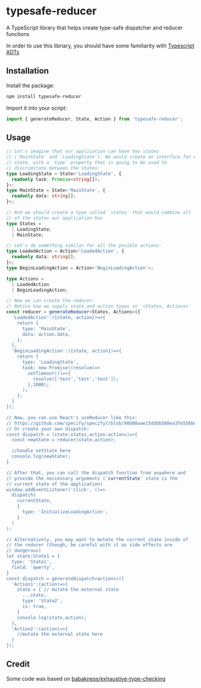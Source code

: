 # typesafe-reducer

A TypeScript library that helps create type-safe dispatcher and
reducer functions

In order to use this libriary, you should have some familiarity with
[Typescript ADTs](http://www.javiercasas.com/articles/typescript-adts)

## Installation

Install the package:

```bash
npm install typesafe-reducer
```

Import it into your script:

```ts
import { generateReducer, State, Action } from 'typesafe-reducer';
```

## Usage

```ts
// Let's imagine that our application can have two states
// (`MainState` and `LoadingState`). We would create an interface for each
// state, with a `type` property that is going to be used to
// discrimitate between the states:
type LoadingState = State<'LoadingState', {
  readonly task: Promise<string[]>;
}>;
type MainState = State<'MainState', {
  readonly data: string[];
}>;

// And we should create a type called `states` that would combine all
// of the states our application has
type States =
  | LoadingState;
  | MainState;

// Let's do something similar for all the posible actions:
type LoadedAction = Action<'LoadedAction', {
  readonly data: string[];
}>;
type BeginLoadingAction = Action<'BeginLoadingAction'>;

type Actions =
  | LoadedAction
  | BeginLoadingAction;

// Now we can create the reducer:
// Notice how we supply state and action types in `<States, Actions>`
const reducer = generateReducer<States, Actions>({`
  'LoadedAction':({state, action})=>{
    return {
      type: 'MainState',
      data: action.data,
    };
  },
  'BeginLoadingAction':({state, action})=>{
    return {
      type: 'LoadingState',
      task: new Promise((resolve)=>
        setTimeout(()=>{
          resolve(['test','test','test']);
        },1000);
      );
    };
  }
});

// Now, you can use React's useReducer like this:
// https://github.com/specify/specify7/blob/90d80aae15ddbb588ea3fe556be3538db5e19483/specifyweb/frontend/js_src/lib/components/wbplanview.tsx#L84
// Or create your own dispatch:
const dispatch = (state:states,action:actions)=>{
  const newState = reducer(state,action);

  //handle setState here
  console.log(newState);
}

// After that, you can call the dispatch function from anywhere and
// provide the neccessary arguments (`currentState` state is the
// current state of the application)
window.addEventListener('click', ()=>
  dispatch(
    currentState,
    {
      type: 'InitializeLoadingAction',
    }
  )
);

// Alternatively, you may want to mutate the current state inside of
// the reducer (though, be careful with it as side effects are
// dangerous)
let state:State1 = {
  type: 'State1',
  field: 'qwerty',
}
const dispatch = generateDispatch<actions>({
  'Action1':(action)=>{
    state = { // mutate the external state
      ...state,
      type: 'State2',
      is: true,
    }
    console.log(state,action);
  },
  'Action2':(action)=>{
    //mutate the external state here
  }
});
```

## Credit

Some code was based on
[babakness/exhaustive-type-checking](https://github.com/babakness/exhaustive-type-checking)
